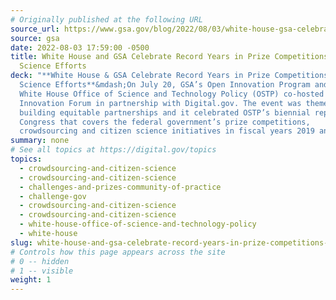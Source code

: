```yaml
---
# Originally published at the following URL
source_url: https://www.gsa.gov/blog/2022/08/03/white-house-gsa-celebrate-record-years-in-prize-competitions-citizen-science-efforts
source: gsa
date: 2022-08-03 17:59:00 -0500
title: White House and GSA Celebrate Record Years in Prize Competitions, Citizen
  Science Efforts
deck: "**White House & GSA Celebrate Record Years in Prize Competitions, Citizen
  Science Efforts**&mdash;On July 20, GSA’s Open Innovation Program and the
  White House Office of Science and Technology Policy (OSTP) co-hosted the Open
  Innovation Forum in partnership with Digital.gov. The event was themed around
  building equitable partnerships and it celebrated OSTP’s biennial report to
  Congress that covers the federal government’s prize competitions,
  crowdsourcing and citizen science initiatives in fiscal years 2019 and 2020."
summary: none
# See all topics at https://digital.gov/topics
topics:
  - crowdsourcing-and-citizen-science
  - crowdsourcing-and-citizen-science
  - challenges-and-prizes-community-of-practice
  - challenge-gov
  - crowdsourcing-and-citizen-science
  - crowdsourcing-and-citizen-science
  - white-house-office-of-science-and-technology-policy
  - white-house
slug: white-house-and-gsa-celebrate-record-years-in-prize-competitions-citizen-science-efforts
# Controls how this page appears across the site
# 0 -- hidden
# 1 -- visible
weight: 1
---
```


